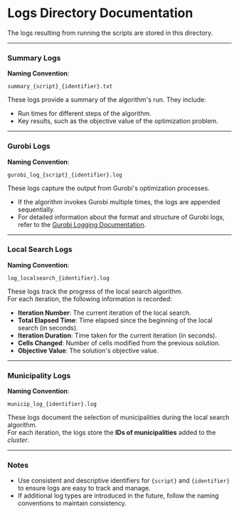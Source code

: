 
# Logs Directory Documentation

The logs resulting from running the scripts are stored in this directory.

---

### **Summary Logs**
**Naming Convention**:  
```
summary_{script}_{identifier}.txt
```

These logs provide a summary of the algorithm's run. They include:  
- Run times for different steps of the algorithm.  
- Key results, such as the objective value of the optimization problem.

---

### **Gurobi Logs**
**Naming Convention**:  
```
gurobi_log_{script}_{identifier}.log
```

These logs capture the output from Gurobi's optimization processes.  
- If the algorithm invokes Gurobi multiple times, the logs are appended sequentially.  
- For detailed information about the format and structure of Gurobi logs, refer to the [Gurobi Logging Documentation](https://docs.gurobi.com/projects/optimizer/en/current/concepts/logging.html).

---

### **Local Search Logs**
**Naming Convention**:  
```
log_localsearch_{identifier}.log
```

These logs track the progress of the local search algorithm.  
For each iteration, the following information is recorded:  
- **Iteration Number**: The current iteration of the local search.  
- **Total Elapsed Time**: Time elapsed since the beginning of the local search (in seconds).  
- **Iteration Duration**: Time taken for the current iteration (in seconds).  
- **Cells Changed**: Number of cells modified from the previous solution.  
- **Objective Value**: The solution's objective value.

---

### **Municipality Logs**
**Naming Convention**:  
```
municip_log_{identifier}.log
```

These logs document the selection of municipalities during the local search algorithm.  
For each iteration, the logs store the **IDs of municipalities** added to the _cluster_.

---

### **Notes**
- Use consistent and descriptive identifiers for `{script}` and `{identifier}` to ensure logs are easy to track and manage.
- If additional log types are introduced in the future, follow the naming conventions to maintain consistency.

